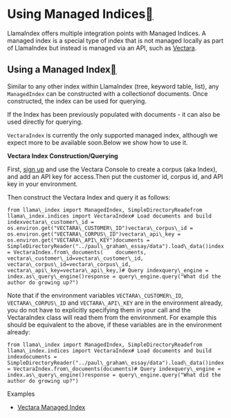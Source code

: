 Using Managed Indices[](#using-managed-indices "Permalink to this heading")
============================================================================

LlamaIndex offers multiple integration points with Managed Indices. A managed index is a special type of index that is not managed locally as part of LlamaIndex but instead is managed via an API, such as [Vectara](https://vectara.com).

Using a Managed Index[](#using-a-managed-index "Permalink to this heading")
----------------------------------------------------------------------------

Similar to any other index within LlamaIndex (tree, keyword table, list), any `ManagedIndex` can be constructed with a collectionof documents. Once constructed, the index can be used for querying.

If the Index has been previously populated with documents - it can also be used directly for querying.

`VectaraIndex` is currently the only supported managed index, although we expect more to be available soon.Below we show how to use it.

**Vectara Index Construction/Querying**

First, [sign up](https://vectara.com/integrations/llama_index) and use the Vectara Console to create a corpus (aka Index), and add an API key for access.Then put the customer id, corpus id, and API key in your environment.

Then construct the Vectara Index and query it as follows:


```
from llama\_index import ManagedIndex, SimpleDirectoryReadefrom llama\_index.indices import VectaraIndex# Load documents and build indexvectara\_customer\_id = os.environ.get("VECTARA\_CUSTOMER\_ID")vectara\_corpus\_id = os.environ.get("VECTARA\_CORPUS\_ID")vectara\_api\_key = os.environ.get("VECTARA\_API\_KEY")documents = SimpleDirectoryReader("../paul\_graham\_essay/data").load\_data()index = VectaraIndex.from\_documents(    documents,    vectara\_customer\_id=vectara\_customer\_id,    vectara\_corpus\_id=vectara\_corpus\_id,    vectara\_api\_key=vectara\_api\_key,)# Query indexquery\_engine = index.as\_query\_engine()response = query\_engine.query("What did the author do growing up?")
```
Note that if the environment variables `VECTARA\_CUSTOMER\_ID`, `VECTARA\_CORPUS\_ID` and `VECTARA\_API\_KEY` are in the environment already, you do not have to explicitly specifying them in your call and the VectaraIndex class will read them from the environment. For example this should be equivalent to the above, if these variables are in the environment already:


```
from llama\_index import ManagedIndex, SimpleDirectoryReadefrom llama\_index.indices import VectaraIndex# Load documents and build indexdocuments = SimpleDirectoryReader("../paul\_graham\_essay/data").load\_data()index = VectaraIndex.from\_documents(documents)# Query indexquery\_engine = index.as\_query\_engine()response = query\_engine.query("What did the author do growing up?")
```
Examples

* [Vectara Managed Index](../../examples/managed/vectaraDemo.html)
